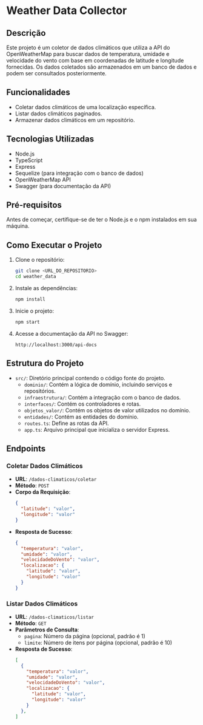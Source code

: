 # Weather Data Collector

## Descrição

Este projeto é um coletor de dados climáticos que utiliza a API do OpenWeatherMap para buscar dados de temperatura, umidade e velocidade do vento com base em coordenadas de latitude e longitude fornecidas. Os dados coletados são armazenados em um banco de dados e podem ser consultados posteriormente.

## Funcionalidades

- Coletar dados climáticos de uma localização específica.
- Listar dados climáticos paginados.
- Armazenar dados climáticos em um repositório.

## Tecnologias Utilizadas

- Node.js
- TypeScript
- Express
- Sequelize (para integração com o banco de dados)
- OpenWeatherMap API
- Swagger (para documentação da API)

## Pré-requisitos

Antes de começar, certifique-se de ter o Node.js e o npm instalados em sua máquina.

## Como Executar o Projeto

1. Clone o repositório:
    ```bash
    git clone <URL_DO_REPOSITORIO>
    cd weather_data
    ```

2. Instale as dependências:
    ```bash
    npm install
    ```

3. Inicie o projeto:
    ```bash
    npm start
    ```

4. Acesse a documentação da API no Swagger:
    ```
    http://localhost:3000/api-docs
    ```

## Estrutura do Projeto

- `src/`: Diretório principal contendo o código fonte do projeto.
  - `dominio/`: Contém a lógica de domínio, incluindo serviços e repositórios.
  - `infraestrutura/`: Contém a integração com o banco de dados.
  - `interfaces/`: Contém os controladores e rotas.
  - `objetos_valor/`: Contém os objetos de valor utilizados no domínio.
  - `entidades/`: Contém as entidades do domínio.
  - `routes.ts`: Define as rotas da API.
  - `app.ts`: Arquivo principal que inicializa o servidor Express.

## Endpoints

### Coletar Dados Climáticos

- **URL**: `/dados-climaticos/coletar`
- **Método**: `POST`
- **Corpo da Requisição**:
    ```json
    {
      "latitude": "valor",
      "longitude": "valor"
    }
    ```
- **Resposta de Sucesso**:
    ```json
    {
      "temperatura": "valor",
      "umidade": "valor",
      "velocidadeDoVento": "valor",
      "localizacao": {
        "latitude": "valor",
        "longitude": "valor"
      }
    }
    ```

### Listar Dados Climáticos

- **URL**: `/dados-climaticos/listar`
- **Método**: `GET`
- **Parâmetros de Consulta**:
    - `pagina`: Número da página (opcional, padrão é 1)
    - `limite`: Número de itens por página (opcional, padrão é 10)
- **Resposta de Sucesso**:
    ```json
    [
      {
        "temperatura": "valor",
        "umidade": "valor",
        "velocidadeDoVento": "valor",
        "localizacao": {
          "latitude": "valor",
          "longitude": "valor"
        }
      },
    ]
    ```

